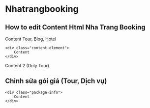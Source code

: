 # Nhatrangbooking
## How to edit Content Html Nha Trang Booking
Content Tour, Blog, Hotel
```
<div class="content-element">
    Content
</div>
```
Content 2 (Only Tour)

## Chỉnh sửa gói giá (Tour, Dịch vụ)
```
<div class="package-info">
    Content
</div>
```